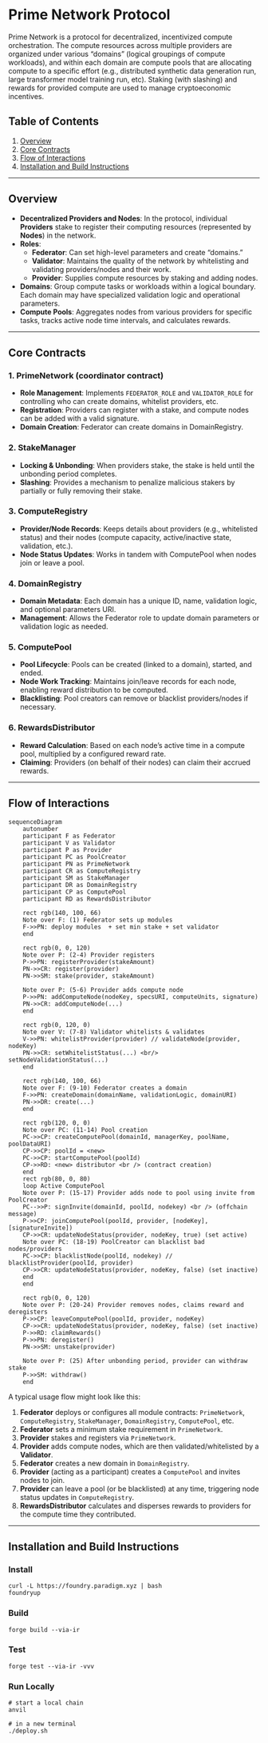 # Prime Network Protocol

Prime Network is a protocol for decentralized, incentivized compute orchestration. The compute resources across multiple providers are organized under various “domains” (logical groupings of compute workloads), and within each domain are compute pools that are allocating compute to a specific effort (e.g., distributed synthetic data generation run, large transformer model training run, etc). Staking (with slashing) and rewards for provided compute are used to manage cryptoeconomic incentives.

## Table of Contents

1. [Overview](#overview)  
2. [Core Contracts](#core-contracts)  
3. [Flow of Interactions](#flow-of-interactions)  
4. [Installation and Build Instructions](#installation-and-build-instructions)  

---

## Overview

- **Decentralized Providers and Nodes**: In the protocol, individual **Providers** stake to register their computing resources (represented by **Nodes**) in the network.  
- **Roles**:  
  - **Federator**: Can set high-level parameters and create “domains.”  
  - **Validator**: Maintains the quality of the network by whitelisting and validating providers/nodes and their work.
  - **Provider**: Supplies compute resources by staking and adding nodes.  
- **Domains**: Group compute tasks or workloads within a logical boundary. Each domain may have specialized validation logic and operational parameters.  
- **Compute Pools**: Aggregates nodes from various providers for specific tasks, tracks active node time intervals, and calculates rewards.

---

## Core Contracts

### 1. PrimeNetwork (coordinator contract)
- **Role Management**: Implements `FEDERATOR_ROLE` and `VALIDATOR_ROLE` for controlling who can create domains, whitelist providers, etc.  
- **Registration**: Providers can register with a stake, and compute nodes can be added with a valid signature.  
- **Domain Creation**: Federator can create domains in DomainRegistry.  

### 2. StakeManager
- **Locking & Unbonding**: When providers stake, the stake is held until the unbonding period completes.  
- **Slashing**: Provides a mechanism to penalize malicious stakers by partially or fully removing their stake.  

### 3. ComputeRegistry
- **Provider/Node Records**: Keeps details about providers (e.g., whitelisted status) and their nodes (compute capacity, active/inactive state, validation, etc.).  
- **Node Status Updates**: Works in tandem with ComputePool when nodes join or leave a pool.  

### 4. DomainRegistry
- **Domain Metadata**: Each domain has a unique ID, name, validation logic, and optional parameters URI.  
- **Management**: Allows the Federator role to update domain parameters or validation logic as needed.  

### 5. ComputePool
- **Pool Lifecycle**: Pools can be created (linked to a domain), started, and ended.  
- **Node Work Tracking**: Maintains join/leave records for each node, enabling reward distribution to be computed.  
- **Blacklisting**: Pool creators can remove or blacklist providers/nodes if necessary.  

### 6. RewardsDistributor
- **Reward Calculation**: Based on each node’s active time in a compute pool, multiplied by a configured reward rate.  
- **Claiming**: Providers (on behalf of their nodes) can claim their accrued rewards.   

---

## Flow of Interactions

```mermaid
sequenceDiagram
    autonumber
    participant F as Federator
    participant V as Validator
    participant P as Provider
    participant PC as PoolCreator
    participant PN as PrimeNetwork
    participant CR as ComputeRegistry
    participant SM as StakeManager
    participant DR as DomainRegistry
    participant CP as ComputePool
    participant RD as RewardsDistributor

    rect rgb(140, 100, 66)
    Note over F: (1) Federator sets up modules
    F->>PN: deploy modules  + set min stake + set validator
    end

    rect rgb(0, 0, 120)
    Note over P: (2-4) Provider registers
    P->>PN: registerProvider(stakeAmount)
    PN->>CR: register(provider)
    PN->>SM: stake(provider, stakeAmount)

    Note over P: (5-6) Provider adds compute node
    P->>PN: addComputeNode(nodeKey, specsURI, computeUnits, signature)
    PN->>CR: addComputeNode(...)
    end

    rect rgb(0, 120, 0)
    Note over V: (7-8) Validator whitelists & validates
    V->>PN: whitelistProvider(provider) // validateNode(provider, nodeKey)
    PN->>CR: setWhitelistStatus(...) <br/> setNodeValidationStatus(...)
    end

    rect rgb(140, 100, 66)
    Note over F: (9-10) Federator creates a domain
    F->>PN: createDomain(domainName, validationLogic, domainURI)
    PN->>DR: create(...)
    end

    rect rgb(120, 0, 0)
    Note over PC: (11-14) Pool creation
    PC->>CP: createComputePool(domainId, managerKey, poolName, poolDataURI)
    CP->>CP: poolId = <new>
    PC->>CP: startComputePool(poolId)
    CP->>RD: <new> distributor <br /> (contract creation)
    end
    rect rgb(80, 0, 80)
    loop Active ComputePool
    Note over P: (15-17) Provider adds node to pool using invite from PoolCreator
    PC-->>P: signInvite(domainId, poolId, nodekey) <br /> (offchain message)
    P->>CP: joinComputePool(poolId, provider, [nodeKey], [signatureInvite])
    CP->>CR: updateNodeStatus(provider, nodeKey, true) (set active)
    Note over PC: (18-19) PoolCreator can blacklist bad nodes/providers
    PC->>CP: blacklistNode(poolId, nodekey) // blacklistProvider(poolId, provider)
    CP->>CR: updateNodeStatus(provider, nodeKey, false) (set inactive)
    end
    end

    rect rgb(0, 0, 120)
    Note over P: (20-24) Provider removes nodes, claims reward and deregisters
    P->>CP: leaveComputePool(poolId, provider, nodeKey)
    CP->>CR: updateNodeStatus(provider, nodeKey, false) (set inactive)
    P->>RD: claimRewards()
    P->>PN: deregister()
    PN->>SM: unstake(provider)

    Note over P: (25) After unbonding period, provider can withdraw stake
    P->>SM: withdraw()
    end
```

A typical usage flow might look like this:

1. **Federator** deploys or configures all module contracts: `PrimeNetwork`, `ComputeRegistry`, `StakeManager`, `DomainRegistry`, `ComputePool`, etc.  
2. **Federator** sets a minimum stake requirement in `PrimeNetwork`.  
3. **Provider** stakes and registers via `PrimeNetwork`.  
4. **Provider** adds compute nodes, which are then validated/whitelisted by a **Validator**.  
5. **Federator** creates a new domain in `DomainRegistry`.  
6. **Provider** (acting as a participant) creates a `ComputePool` and invites nodes to join.  
7. **Provider** can leave a pool (or be blacklisted) at any time, triggering node status updates in `ComputeRegistry`.  
8. **RewardsDistributor** calculates and disperses rewards to providers for the compute time they contributed.

---

## Installation and Build Instructions

### Install
```shell
curl -L https://foundry.paradigm.xyz | bash
foundryup
```

### Build

```shell
forge build --via-ir
```

### Test

```shell
forge test --via-ir -vvv
```

### Run Locally

```shell
# start a local chain
anvil

# in a new terminal
./deploy.sh
```
